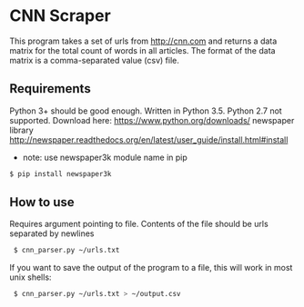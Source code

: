 # CNN Scraper
This program takes a set of urls from http://cnn.com and returns a data matrix for the total count of words in all articles. The format of the data matrix is a comma-separated value (csv) file. 

## Requirements
Python 3+ should be good enough. Written in Python 3.5. Python 2.7 not supported. Download here: https://www.python.org/downloads/
newspaper library http://newspaper.readthedocs.org/en/latest/user_guide/install.html#install
 * note: use newspaper3k module name in pip
```bash
$ pip install newspaper3k
```

## How to use
Requires argument pointing to file. Contents of the file should be urls separated by newlines
```bash
 $ cnn_parser.py ~/urls.txt 
```

If you want to save the output of the program to a file, this will work in most unix shells:
```bash
 $ cnn_parser.py ~/urls.txt > ~/output.csv
```